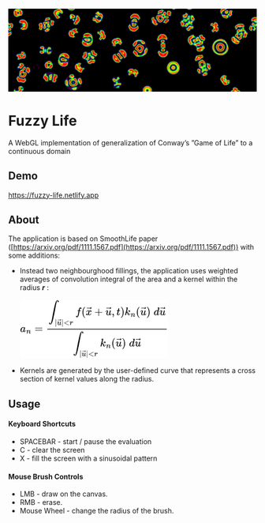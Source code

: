 ![header](https://github.com/breadloafsky/fuzzy-life/blob/master/res/header.PNG?raw=true)
# Fuzzy Life
A WebGL implementation of generalization of Conway’s ”Game of Life” to a
continuous domain
## Demo
https://fuzzy-life.netlify.app

## About

The application is based on SmoothLife paper ([https://arxiv.org/pdf/1111.1567.pdf](https://arxiv.org/pdf/1111.1567.pdf)) with some additions:

- Instead two neighbourghood fillings, the application uses weighted averages of convolution integral of the area and a kernel within the radius ***r*** :\
\
![equation](https://github.com/breadloafsky/fuzzy-life/blob/master/res/eq0.png?raw=true)

- Kernels are generated by the user-defined curve that represents a cross section of kernel values along the radius.


## Usage

#### Keyboard Shortcuts
- SPACEBAR - start / pause the evaluation
- C - clear the screen
- X - fill the screen with a sinusoidal pattern

#### Mouse Brush Controls
- LMB - draw on the canvas.
- RMB - erase.
- Mouse Wheel - change the radius of the brush.